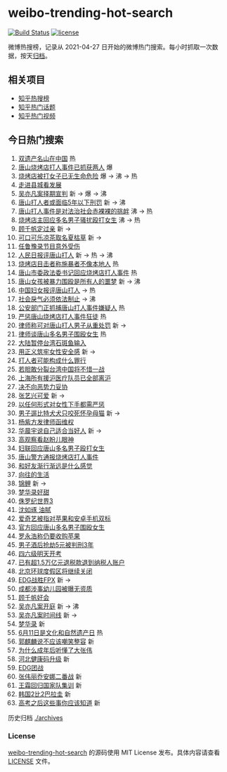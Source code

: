 # weibo-trending-hot-search

[![Build Status](https://github.com/justjavac/weibo-trending-hot-search/workflows/ci/badge.svg?branch=master)](https://github.com/justjavac/weibo-trending-hot-search/actions)
[![license](https://img.shields.io/github/license/justjavac/weibo-trending-hot-search)](https://github.com/justjavac/weibo-trending-hot-search/blob/master/LICENSE)

微博热搜榜，记录从 2021-04-27 日开始的微博热门搜索。每小时抓取一次数据，按天[归档](./archives)。

## 相关项目

- [知乎热搜榜](https://github.com/justjavac/zhihu-trending-top-search)
- [知乎热门话题](https://github.com/justjavac/zhihu-trending-hot-questions)
- [知乎热门视频](https://github.com/justjavac/zhihu-trending-hot-video)

## 今日热门搜索

<!-- BEGIN -->
<!-- 最后更新时间 Sat Jun 11 2022 02:21:17 GMT+0800 (China Standard Time) -->

1. [双遗产名山在中国](https://s.weibo.com//weibo?q=%23%E5%8F%8C%E9%81%97%E4%BA%A7%E5%90%8D%E5%B1%B1%E5%9C%A8%E4%B8%AD%E5%9B%BD%23&Refer=new_time)
   热
1. [唐山烧烤店打人事件已抓获两人](https://s.weibo.com//weibo?q=%23%E5%94%90%E5%B1%B1%E7%83%A7%E7%83%A4%E5%BA%97%E6%89%93%E4%BA%BA%E4%BA%8B%E4%BB%B6%E5%B7%B2%E6%8A%93%E8%8E%B7%E4%B8%A4%E4%BA%BA%23&Refer=top)
   爆
1. [烧烤店被打女子已无生命危险](https://s.weibo.com//weibo?q=%23%E7%83%A7%E7%83%A4%E5%BA%97%E8%A2%AB%E6%89%93%E5%A5%B3%E5%AD%90%E5%B7%B2%E6%97%A0%E7%94%9F%E5%91%BD%E5%8D%B1%E9%99%A9%23&Refer=top)
   爆 -> 沸 -> 热
1. [走进县城看发展](https://s.weibo.com//weibo?q=%23%E8%B5%B0%E8%BF%9B%E5%8E%BF%E5%9F%8E%E7%9C%8B%E5%8F%91%E5%B1%95%23&Refer=top)
1. [吴亦凡案择期宣判](https://s.weibo.com//weibo?q=%23%E5%90%B4%E4%BA%A6%E5%87%A1%E6%A1%88%E6%8B%A9%E6%9C%9F%E5%AE%A3%E5%88%A4%23&Refer=top)
   新 -> 爆 -> 沸
1. [唐山打人者或面临5年以下刑罚](https://s.weibo.com//weibo?q=%23%E5%94%90%E5%B1%B1%E6%89%93%E4%BA%BA%E8%80%85%E6%88%96%E9%9D%A2%E4%B8%B45%E5%B9%B4%E4%BB%A5%E4%B8%8B%E5%88%91%E7%BD%9A%23&Refer=top)
   新 -> 沸
1. [唐山打人事件是对法治社会赤裸裸的挑衅](https://s.weibo.com//weibo?q=%23%E5%94%90%E5%B1%B1%E6%89%93%E4%BA%BA%E4%BA%8B%E4%BB%B6%E6%98%AF%E5%AF%B9%E6%B3%95%E6%B2%BB%E7%A4%BE%E4%BC%9A%E8%B5%A4%E8%A3%B8%E8%A3%B8%E7%9A%84%E6%8C%91%E8%A1%85%23&Refer=top)
   沸 -> 热
1. [烧烤店主回应多名男子骚扰殴打女生](https://s.weibo.com//weibo?q=%23%E7%83%A7%E7%83%A4%E5%BA%97%E4%B8%BB%E5%9B%9E%E5%BA%94%E5%A4%9A%E5%90%8D%E7%94%B7%E5%AD%90%E9%AA%9A%E6%89%B0%E6%AE%B4%E6%89%93%E5%A5%B3%E7%94%9F%23&Refer=top)
   沸 -> 热
1. [顾千帆定过亲](https://s.weibo.com//weibo?q=%23%E9%A1%BE%E5%8D%83%E5%B8%86%E5%AE%9A%E8%BF%87%E4%BA%B2%23&Refer=top)
   新 ->
1. [可口可乐凉茶取名夏枯草](https://s.weibo.com//weibo?q=%23%E5%8F%AF%E5%8F%A3%E5%8F%AF%E4%B9%90%E5%87%89%E8%8C%B6%E5%8F%96%E5%90%8D%E5%A4%8F%E6%9E%AF%E8%8D%89%23&Refer=top)
   新 ->
1. [任鲁豫录节目意外受伤](https://s.weibo.com//weibo?q=%23%E4%BB%BB%E9%B2%81%E8%B1%AB%E5%BD%95%E8%8A%82%E7%9B%AE%E6%84%8F%E5%A4%96%E5%8F%97%E4%BC%A4%23&Refer=top)
1. [人民日报评唐山打人](https://s.weibo.com//weibo?q=%23%E4%BA%BA%E6%B0%91%E6%97%A5%E6%8A%A5%E8%AF%84%E5%94%90%E5%B1%B1%E6%89%93%E4%BA%BA%23&Refer=top)
   新 -> 热 -> 沸
1. [烧烤店目击者称施暴者不像本地人](https://s.weibo.com//weibo?q=%23%E7%83%A7%E7%83%A4%E5%BA%97%E7%9B%AE%E5%87%BB%E8%80%85%E7%A7%B0%E6%96%BD%E6%9A%B4%E8%80%85%E4%B8%8D%E5%83%8F%E6%9C%AC%E5%9C%B0%E4%BA%BA%23&Refer=top)
   热
1. [唐山市委政法委书记回应烧烤店打人事件](https://s.weibo.com//weibo?q=%23%E5%94%90%E5%B1%B1%E5%B8%82%E5%A7%94%E6%94%BF%E6%B3%95%E5%A7%94%E4%B9%A6%E8%AE%B0%E5%9B%9E%E5%BA%94%E7%83%A7%E7%83%A4%E5%BA%97%E6%89%93%E4%BA%BA%E4%BA%8B%E4%BB%B6%23&Refer=top)
   热
1. [唐山女孩被暴力围殴是所有人的噩梦](https://s.weibo.com//weibo?q=%23%E5%94%90%E5%B1%B1%E5%A5%B3%E5%AD%A9%E8%A2%AB%E6%9A%B4%E5%8A%9B%E5%9B%B4%E6%AE%B4%E6%98%AF%E6%89%80%E6%9C%89%E4%BA%BA%E7%9A%84%E5%99%A9%E6%A2%A6%23&Refer=top)
   新 -> 沸
1. [中国妇女报评唐山打人](https://s.weibo.com//weibo?q=%23%E4%B8%AD%E5%9B%BD%E5%A6%87%E5%A5%B3%E6%8A%A5%E8%AF%84%E5%94%90%E5%B1%B1%E6%89%93%E4%BA%BA%23&Refer=top)
   -> 热
1. [社会戾气必须依法制止](https://s.weibo.com//weibo?q=%23%E7%A4%BE%E4%BC%9A%E6%88%BE%E6%B0%94%E5%BF%85%E9%A1%BB%E4%BE%9D%E6%B3%95%E5%88%B6%E6%AD%A2%23&Refer=top)
   -> 沸
1. [公安部门正抓捕唐山打人事件嫌疑人](https://s.weibo.com//weibo?q=%23%E5%85%AC%E5%AE%89%E9%83%A8%E9%97%A8%E6%AD%A3%E6%8A%93%E6%8D%95%E5%94%90%E5%B1%B1%E6%89%93%E4%BA%BA%E4%BA%8B%E4%BB%B6%E5%AB%8C%E7%96%91%E4%BA%BA%23&Refer=top)
   热
1. [严惩唐山烧烤店打人事件狂徒](https://s.weibo.com//weibo?q=%23%E4%B8%A5%E6%83%A9%E5%94%90%E5%B1%B1%E7%83%A7%E7%83%A4%E5%BA%97%E6%89%93%E4%BA%BA%E4%BA%8B%E4%BB%B6%E7%8B%82%E5%BE%92%23&Refer=top)
   热
1. [律师称可对唐山打人男子从重处罚](https://s.weibo.com//weibo?q=%23%E5%BE%8B%E5%B8%88%E7%A7%B0%E5%8F%AF%E5%AF%B9%E5%94%90%E5%B1%B1%E6%89%93%E4%BA%BA%E7%94%B7%E5%AD%90%E4%BB%8E%E9%87%8D%E5%A4%84%E7%BD%9A%23&Refer=top)
   新 ->
1. [律师谈唐山多名男子围殴女生](https://s.weibo.com//weibo?q=%23%E5%BE%8B%E5%B8%88%E8%B0%88%E5%94%90%E5%B1%B1%E5%A4%9A%E5%90%8D%E7%94%B7%E5%AD%90%E5%9B%B4%E6%AE%B4%E5%A5%B3%E7%94%9F%23&Refer=top)
   热
1. [大陆暂停台湾石斑鱼输入](https://s.weibo.com//weibo?q=%23%E5%A4%A7%E9%99%86%E6%9A%82%E5%81%9C%E5%8F%B0%E6%B9%BE%E7%9F%B3%E6%96%91%E9%B1%BC%E8%BE%93%E5%85%A5%23&Refer=top)
1. [用正义筑牢女性安全感](https://s.weibo.com//weibo?q=%23%E7%94%A8%E6%AD%A3%E4%B9%89%E7%AD%91%E7%89%A2%E5%A5%B3%E6%80%A7%E5%AE%89%E5%85%A8%E6%84%9F%23&Refer=top)
   新 ->
1. [打人者可能构成什么罪行](https://s.weibo.com//weibo?q=%23%E6%89%93%E4%BA%BA%E8%80%85%E5%8F%AF%E8%83%BD%E6%9E%84%E6%88%90%E4%BB%80%E4%B9%88%E7%BD%AA%E8%A1%8C%23&Refer=top)
1. [若胆敢分裂台湾中国将不惜一战](https://s.weibo.com//weibo?q=%23%E8%8B%A5%E8%83%86%E6%95%A2%E5%88%86%E8%A3%82%E5%8F%B0%E6%B9%BE%E4%B8%AD%E5%9B%BD%E5%B0%86%E4%B8%8D%E6%83%9C%E4%B8%80%E6%88%98%23&Refer=top)
1. [上海所有援沪医疗队员已全部离沪](https://s.weibo.com//weibo?q=%23%E4%B8%8A%E6%B5%B7%E6%89%80%E6%9C%89%E6%8F%B4%E6%B2%AA%E5%8C%BB%E7%96%97%E9%98%9F%E5%91%98%E5%B7%B2%E5%85%A8%E9%83%A8%E7%A6%BB%E6%B2%AA%23&Refer=top)
1. [决不向恶势力妥协](https://s.weibo.com//weibo?q=%23%E5%86%B3%E4%B8%8D%E5%90%91%E6%81%B6%E5%8A%BF%E5%8A%9B%E5%A6%A5%E5%8D%8F%23&Refer=top)
1. [张艺兴可爱](https://s.weibo.com//weibo?q=%23%E5%BC%A0%E8%89%BA%E5%85%B4%E5%8F%AF%E7%88%B1%23&Refer=top)
   新 ->
1. [以任何形式对女性下手都需严惩](https://s.weibo.com//weibo?q=%23%E4%BB%A5%E4%BB%BB%E4%BD%95%E5%BD%A2%E5%BC%8F%E5%AF%B9%E5%A5%B3%E6%80%A7%E4%B8%8B%E6%89%8B%E9%83%BD%E9%9C%80%E4%B8%A5%E6%83%A9%23&Refer=top)
1. [男子遛比特犬犬只咬死怀孕母猫](https://s.weibo.com//weibo?q=%23%E7%94%B7%E5%AD%90%E9%81%9B%E6%AF%94%E7%89%B9%E7%8A%AC%E7%8A%AC%E5%8F%AA%E5%92%AC%E6%AD%BB%E6%80%80%E5%AD%95%E6%AF%8D%E7%8C%AB%23&Refer=top)
   新 ->
1. [杨紫方发律师函维权](https://s.weibo.com//weibo?q=%23%E6%9D%A8%E7%B4%AB%E6%96%B9%E5%8F%91%E5%BE%8B%E5%B8%88%E5%87%BD%E7%BB%B4%E6%9D%83%23&Refer=top)
1. [华晨宇说自己适合当好人](https://s.weibo.com//weibo?q=%23%E5%8D%8E%E6%99%A8%E5%AE%87%E8%AF%B4%E8%87%AA%E5%B7%B1%E9%80%82%E5%90%88%E5%BD%93%E5%A5%BD%E4%BA%BA%23&Refer=top)
   新 ->
1. [高观察看赵盼儿眼神](https://s.weibo.com//weibo?q=%23%E9%AB%98%E8%A7%82%E5%AF%9F%E7%9C%8B%E8%B5%B5%E7%9B%BC%E5%84%BF%E7%9C%BC%E7%A5%9E%23&Refer=top)
1. [妇联回应唐山多名男子殴打女生](https://s.weibo.com//weibo?q=%23%E5%A6%87%E8%81%94%E5%9B%9E%E5%BA%94%E5%94%90%E5%B1%B1%E5%A4%9A%E5%90%8D%E7%94%B7%E5%AD%90%E6%AE%B4%E6%89%93%E5%A5%B3%E7%94%9F%23&Refer=top)
1. [唐山警方通报烧烤店打人事件](https://s.weibo.com//weibo?q=%23%E5%94%90%E5%B1%B1%E8%AD%A6%E6%96%B9%E9%80%9A%E6%8A%A5%E7%83%A7%E7%83%A4%E5%BA%97%E6%89%93%E4%BA%BA%E4%BA%8B%E4%BB%B6%23&Refer=top)
1. [和好友渐行渐远是什么感觉](https://s.weibo.com//weibo?q=%23%E5%92%8C%E5%A5%BD%E5%8F%8B%E6%B8%90%E8%A1%8C%E6%B8%90%E8%BF%9C%E6%98%AF%E4%BB%80%E4%B9%88%E6%84%9F%E8%A7%89%23&Refer=top)
1. [向往的生活](https://s.weibo.com//weibo?q=%E5%90%91%E5%BE%80%E7%9A%84%E7%94%9F%E6%B4%BB&Refer=top)
1. [锦鲤](https://s.weibo.com//weibo?q=%E9%94%A6%E9%B2%A4&Refer=top) 新 ->
1. [梦华录好甜](https://s.weibo.com//weibo?q=%23%E6%A2%A6%E5%8D%8E%E5%BD%95%E5%A5%BD%E7%94%9C%23&Refer=top)
1. [侏罗纪世界3](https://s.weibo.com//weibo?q=%E4%BE%8F%E7%BD%97%E7%BA%AA%E4%B8%96%E7%95%8C3&Refer=top)
1. [沈如琢 油腻](https://s.weibo.com//weibo?q=%E6%B2%88%E5%A6%82%E7%90%A2%20%E6%B2%B9%E8%85%BB&Refer=top)
1. [爱奇艺被指对苹果和安卓手机双标](https://s.weibo.com//weibo?q=%23%E7%88%B1%E5%A5%87%E8%89%BA%E8%A2%AB%E6%8C%87%E5%AF%B9%E8%8B%B9%E6%9E%9C%E5%92%8C%E5%AE%89%E5%8D%93%E6%89%8B%E6%9C%BA%E5%8F%8C%E6%A0%87%23&Refer=top)
1. [官方回应唐山多名男子围殴女生](https://s.weibo.com//weibo?q=%23%E5%AE%98%E6%96%B9%E5%9B%9E%E5%BA%94%E5%94%90%E5%B1%B1%E5%A4%9A%E5%90%8D%E7%94%B7%E5%AD%90%E5%9B%B4%E6%AE%B4%E5%A5%B3%E7%94%9F%23&Refer=top)
1. [罗永浩称仍要收购苹果](https://s.weibo.com//weibo?q=%23%E7%BD%97%E6%B0%B8%E6%B5%A9%E7%A7%B0%E4%BB%8D%E8%A6%81%E6%94%B6%E8%B4%AD%E8%8B%B9%E6%9E%9C%23&Refer=top)
1. [男子酒后抢劫5元被判刑3年](https://s.weibo.com//weibo?q=%23%E7%94%B7%E5%AD%90%E9%85%92%E5%90%8E%E6%8A%A2%E5%8A%AB5%E5%85%83%E8%A2%AB%E5%88%A4%E5%88%913%E5%B9%B4%23&Refer=top)
1. [四六级明天开考](https://s.weibo.com//weibo?q=%23%E5%9B%9B%E5%85%AD%E7%BA%A7%E6%98%8E%E5%A4%A9%E5%BC%80%E8%80%83%23&Refer=top)
1. [已有超1.5万亿元退税款退到纳税人账户](https://s.weibo.com//weibo?q=%23%E5%B7%B2%E6%9C%89%E8%B6%851.5%E4%B8%87%E4%BA%BF%E5%85%83%E9%80%80%E7%A8%8E%E6%AC%BE%E9%80%80%E5%88%B0%E7%BA%B3%E7%A8%8E%E4%BA%BA%E8%B4%A6%E6%88%B7%23&Refer=top)
1. [北京环球度假区将继续关闭](https://s.weibo.com//weibo?q=%23%E5%8C%97%E4%BA%AC%E7%8E%AF%E7%90%83%E5%BA%A6%E5%81%87%E5%8C%BA%E5%B0%86%E7%BB%A7%E7%BB%AD%E5%85%B3%E9%97%AD%23&Refer=top)
1. [EDG战胜FPX](https://s.weibo.com//weibo?q=%23EDG%E6%88%98%E8%83%9CFPX%23&Refer=top)
   新 ->
1. [成都涉事幼儿园被曝无资质](https://s.weibo.com//weibo?q=%23%E6%88%90%E9%83%BD%E6%B6%89%E4%BA%8B%E5%B9%BC%E5%84%BF%E5%9B%AD%E8%A2%AB%E6%9B%9D%E6%97%A0%E8%B5%84%E8%B4%A8%23&Refer=top)
1. [顾千帆好会](https://s.weibo.com//weibo?q=%23%E9%A1%BE%E5%8D%83%E5%B8%86%E5%A5%BD%E4%BC%9A%23&Refer=top)
1. [吴亦凡案开庭](https://s.weibo.com//weibo?q=%23%E5%90%B4%E4%BA%A6%E5%87%A1%E6%A1%88%E5%BC%80%E5%BA%AD%23&Refer=top)
   新 -> 沸
1. [吴亦凡案时间线](https://s.weibo.com//weibo?q=%23%E5%90%B4%E4%BA%A6%E5%87%A1%E6%A1%88%E6%97%B6%E9%97%B4%E7%BA%BF%23&Refer=top)
   新 ->
1. [梦华录](https://s.weibo.com//weibo?q=%23%E6%A2%A6%E5%8D%8E%E5%BD%95%23&Refer=top)
   新
1. [6月11日是文化和自然遗产日](https://s.weibo.com//weibo?q=%236%E6%9C%8811%E6%97%A5%E6%98%AF%E6%96%87%E5%8C%96%E5%92%8C%E8%87%AA%E7%84%B6%E9%81%97%E4%BA%A7%E6%97%A5%23&Refer=new_time)
   热
1. [郭麒麟说不应该嘲笑整容](https://s.weibo.com//weibo?q=%23%E9%83%AD%E9%BA%92%E9%BA%9F%E8%AF%B4%E4%B8%8D%E5%BA%94%E8%AF%A5%E5%98%B2%E7%AC%91%E6%95%B4%E5%AE%B9%23&Refer=top)
   新
1. [为什么成年后听懂了大张伟](https://s.weibo.com//weibo?q=%23%E4%B8%BA%E4%BB%80%E4%B9%88%E6%88%90%E5%B9%B4%E5%90%8E%E5%90%AC%E6%87%82%E4%BA%86%E5%A4%A7%E5%BC%A0%E4%BC%9F%23&Refer=top)
1. [河北健康码升级](https://s.weibo.com//weibo?q=%23%E6%B2%B3%E5%8C%97%E5%81%A5%E5%BA%B7%E7%A0%81%E5%8D%87%E7%BA%A7%23&Refer=top)
   新
1. [EDG团战](https://s.weibo.com//weibo?q=%23EDG%E5%9B%A2%E6%88%98%23&Refer=top)
1. [张伟丽乔安娜二番战](https://s.weibo.com//weibo?q=%23%E5%BC%A0%E4%BC%9F%E4%B8%BD%E4%B9%94%E5%AE%89%E5%A8%9C%E4%BA%8C%E7%95%AA%E6%88%98%23&Refer=top)
   新
1. [王霜回归国家队集训](https://s.weibo.com//weibo?q=%23%E7%8E%8B%E9%9C%9C%E5%9B%9E%E5%BD%92%E5%9B%BD%E5%AE%B6%E9%98%9F%E9%9B%86%E8%AE%AD%23&Refer=top)
   新
1. [韩国2比2巴拉圭](https://s.weibo.com//weibo?q=%23%E9%9F%A9%E5%9B%BD2%E6%AF%942%E5%B7%B4%E6%8B%89%E5%9C%AD%23&Refer=top)
   新
1. [高考之后这些事你应该知道](https://s.weibo.com//weibo?q=%23%E9%AB%98%E8%80%83%E4%B9%8B%E5%90%8E%E8%BF%99%E4%BA%9B%E4%BA%8B%E4%BD%A0%E5%BA%94%E8%AF%A5%E7%9F%A5%E9%81%93%23&Refer=top)
   新

<!-- END -->

历史归档 [./archives](./archives)

### License

[weibo-trending-hot-search](https://github.com/justjavac/weibo-trending-hot-search)
的源码使用 MIT License 发布。具体内容请查看 [LICENSE](./LICENSE) 文件。

